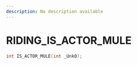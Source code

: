 ```yaml
---
description: No description available 
---
```


# RIDING\_IS_ACTOR_MULE

```cpp
int IS_ACTOR_MULE(int _Unk0);
```